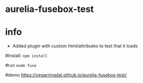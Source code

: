 # aurelia-fusebox-test

# info
* Added plugin with custom html/attributes to test that it loads

#Install:
```npm install```

#run
```node fuse```

#demo
https://vegarringdal.github.io/aurelia-fusebox-test/